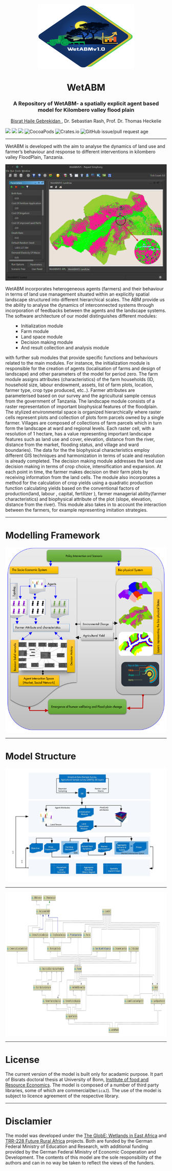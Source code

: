 
<div id="WetABM-logo" align="center">
    <br />
    <img src="/images/Untitled3.svg" width="300" height="200"/>
    <h1>WetABM</h1>
    <h3>A Repository of WetABM- a spatially explicit agent based model for Kilombero valley flood plain</h3>
    <a href = "mailto:bisrat.gebrekidan@ilr.uni-bonn.de">Bisrat Haile Gebrekidan </a>, Dr. Sebastian Rash, Prof. Dr. Thomas Heckelie
</div>

![](https://img.shields.io/badge/Framework-Repast%202.7-brightgreen.svg?longCache=true&style=flat-square)
![](https://img.shields.io/badge/Analysis-R%203.6-brightgreen.svg?longCache=true&style=flat-square)
![](https://img.shields.io/badge/Dependency-NeticaJ-brightgreen.svg?longCache=true&style=flat-square)
![CocoaPods](https://img.shields.io/cocoapods/dm/AFNetworking.svg?style=flat-square)
![Crates.io](https://img.shields.io/crates/l/rustc-serialize.svg?longCache=true&style=flat-square)
![GitHub issue/pull request age](https://img.shields.io/github/issues/detail/age/badges/shields/979.svg?longCache=true&style=flat-square)

---

WetABM is developed with the aim to analyse the dynamics of land use and farmer’s behaviour and response to different interventions in kilombero valley FloodPlain, Tanzania. 

![ WetABM](/images/wetABM3.png)

WetABM incorporates heterogeneous agents (farmers) and their behaviour in terms of land use management situated within an explicitly spatial landscape structured into different hierarchical scales. The ABM provide us the ability to analyse the dynamics of interconnected systems through incorporation of feedbacks between the agents and the landscape systems. 
The software architecture of our model distinguishes different modules:

<div>
<ul style="list-style-type:square; margin-left:5%">
<li>Initialization module </li>
<li>Farm module</li>
<li>Land space module</li>
<li>Decision making module</li>
<li>And result collection and analysis module</li> 
</ul>
</div>
with further sub modules that provide specific functions and behaviours related to the main modules. For instance, the initialization module is responsible for the creation of agents (localisation of farms and design of landscape) and other parameters of the model for period zero. The farm module assigns attributes (characteristics) of the farm households (ID, household size, labour endowment, assets, list of farm plots, location, farmer type, crop type produced, etc..). Farmer attributes are parameterised based on our survey and the agricultural sample census from the government of Tanzania. The landscape module consists of a raster representation of important biophysical features of the floodplain. The stylized environmental space is organized hierarchically where raster cells represent plots and collection of plots form parcels owned by a single farmer. Villages are composed of collections of farm parcels which in turn form the landscape at ward and regional levels. Each raster cell, with a resolution of 1 hectare, has a value representing important landscape features such as land use and cover, elevation, distance from the river, distance from the market, flooding status, and village and ward boundaries). The data for the the biophysical characteristics employ different GIS techniques and harmonization in terms of scale and resolution is already completed. The decision making module addresses the land use decision making in terms of crop choice, intensification and expansion. At each point in time, the farmer makes decision on their farm plots by receiving information from the land cells. The module also incorporates a method for the calculation of crop yields using a quadratic production function calculating yields based on the conventional factors of production(land, labour , capital, fertilizer ), farmer managerial ability(farmer characteristics) and biophysical attribute of the plot (slope, elevation, distance from the river). This module also takes in to account the interaction between the farmers, for example representing imitation strategies.

---
# Modelling Framework   


![](images/framework2.PNG) 


---

# Model Structure 


![](images/soft2.png)

---

  <img src="/images/BBNCreator.svg" width="1300" height="450"/>

---

# License
The current version of the model is built only for acadamic purpose. It part of Bisrats doctoral thesis at University of Bonn, [Institute of food and Resource Economics](#). The model is composed of a number of third party libraries, some of which are commercial(`NeticaJ`). The use of the model is subject to licence agreement of the respective library. 

---

# Disclamier
The model was developed under the [The GlobE: Wetlands in East Africa](https://www.wetlands-africa.uni-bonn.de/) and [TRR-228 Future Rural Africa](https://www.crc228.de/) projects. Both are funded by the German Federal Ministry of Education and Research, with additional funding provided by the German Federal Ministry
of Economic Cooperation and Development. The contents of this model are the sole responsibility of the authors and can in no way be taken to reflect the views of the funders. 
